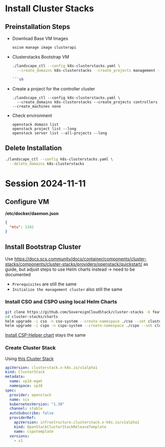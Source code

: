 # Install Cluster Stacks

## Preinstallation Steps

- Download Base VM Images

  ```sh
  osism manage image clusterapi
  ```
* Clusterstacks Bootstrap VM
  ```sh
  ./landscape_ctl --config k8s-clusterstacks.yaml \
    --create_domains k8s-clusterstacks --create_projects management --create_machines bootstrap1

  ```sh
* Create a project for the controller cluster
  ```
  ./landscape_ctl --config k8s-clusterstacks.yaml \
    --create_domains k8s-clusterstacks --create_projects controllers --create_machines none
  ```
* Check environment
  ```
  openstack domain list
  openstack project list --long
  openstack server list --all-projects --long
  ```

## Delete Installation

```sh
./landscape_ctl --config k8s-clusterstacks.yaml \
  --delete_domains k8s-clusterstacks
```

# Session 2024-11-11

## Configure VM

**/etc/docker/daemon.json**

```json
{
  "mtu": 1342
}
```

## Install Bootstrap Cluster

Use https://docs.scs.community/docs/container/components/cluster-stacks/components/cluster-stacks/providers/openstack/quickstart/ as guide, but adjust steps to use Helm charts instead -> need to be documented

- `Prerequisites` are still the same
- `Initialize the management cluster` also still the same

### Install CSO and CSPO using local Helm Charts

```sh
git clone https://github.com/SovereignCloudStack/cluster-stacks -b feat/charts
cd cluster-stacks/charts
helm upgrade -i cso -n cso-system --create-namespace ./cso --set clusterStackVariables.ociRepository=registry.scs.community/csctl-oci/openstack
helm upgrade -i cspo -n cspo-system --create-namespace ./cspo --set clusterStackVariables.ociRepository=registry.scs.community/csctl-oci/openstack
```

[Install CSP-Helper chart](https://docs.scs.community/docs/container/components/cluster-stacks/components/cluster-stacks/providers/openstack/quickstart/#deploy-csp-helper-chart) stays the same

### Create Cluster Stack

Using [this Cluster Stack](https://registry.scs.community/harbor/projects/39/repositories/openstack/artifacts-tab/artifacts/sha256:5ec408cee850ab2c1bea4ca47cb097be9af665b0a95ba15cbf914f48c68d22c2)

```yaml
apiVersion: clusterstack.x-k8s.io/v1alpha1
kind: ClusterStack
metadata:
  name: vp18-mgmt
  namespace: vp18
spec:
  provider: openstack
  name: scs
  kubernetesVersion: "1.30"
  channel: stable
  autoSubscribe: false
  providerRef:
    apiVersion: infrastructure.clusterstack.x-k8s.io/v1alpha1
    kind: OpenStackClusterStackReleaseTemplate
    name: cspotemplate
  versions:
    - v1
```

```

```
